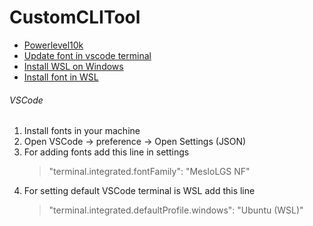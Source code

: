 # CustomCLITool

- [Powerlevel10k](https://github.com/romkatv/powerlevel10k)
- [Update font in vscode terminal](https://youngstone89.medium.com/how-to-change-font-for-terminal-in-visual-studio-code-c3305fe6d4c2)
- [Install WSL on Windows](https://medium.com/grean-developers-family/%E0%B8%82%E0%B8%AD%E0%B8%87%E0%B8%A1%E0%B8%B1%E0%B8%99%E0%B8%95%E0%B9%89%E0%B8%AD%E0%B8%87%E0%B8%A1%E0%B8%B5-%E0%B8%95%E0%B9%89%E0%B8%AD%E0%B8%87%E0%B9%83%E0%B8%8A%E0%B9%89-z-shell-zsh-%E0%B8%84%E0%B8%A5%E0%B8%B9%E0%B9%86-%E0%B8%9A%E0%B8%99-windows-10-vscode-f5ba3a8dc493)
- [Install font in WSL](https://www.means-business.info/%E0%B9%84%E0%B8%AD%E0%B8%97%E0%B8%B5/oh-my-zsh-%E0%B8%9A%E0%B8%99-windows/)

###### VSCode

1. Install fonts in your machine
2. Open VSCode -> preference -> Open Settings (JSON)
3. For adding fonts add this line in settings
   > "terminal.integrated.fontFamily": "MesloLGS NF"
4. For setting default VSCode terminal is WSL add this line
   > "terminal.integrated.defaultProfile.windows": "Ubuntu (WSL)"
